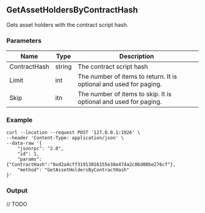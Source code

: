 ## GetAssetHoldersByContractHash


Gets asset holders with the contract script hash.

### Parameters

| Name         | Type   | Description       |
| ---------------- | -------------- | ------- |
| ContractHash    | string | The contract script hash |
| Limit     | int      | The number of items to return. It is optional and used for paging. |
| Skip |itn |The number of items to skip. It is optional and used for paging. |

### Example

```shell
curl --location --request POST '127.0.0.1:1926' \
--header 'Content-Type: application/json' \
--data-raw '{
    "jsonrpc": "2.0",
    "id": 1,
    "params": {"ContractHash":"0xd2a4cff31913016155e38e474a2c06d08be276cf"},
    "method": "GetAssetHoldersByContractHash"
}'
```

### Output
// TODO
